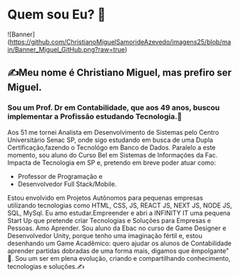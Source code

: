 # Quem sou Eu? 👋
![Banner] (https://github.com/ChristianoMiguelSamorideAzevedo/imagens25/blob/main/Banner_Miguel_GitHub.png?raw=true)

## ✍️Meu nome é Christiano Miguel, mas prefiro ser Miguel. 
### Sou um Prof. Dr em Contabilidade, que aos 49 anos, buscou implementar a Profissão estudando Tecnologia.🤖
Aos 51 me tornei Analista em Desenvolvimento de Sistemas pelo Centro Universitário Senac SP, onde sigo estudando em busca de uma Dupla Certificação,fazendo o Tecnológo em Banco de Dados. 
Paralelo a este momento, sou aluno do Curso Bel em Sistemas de Informaçóes da Fac. Impacta de Tecnologia em SP e, pretendo em breve poder atuar como: 
- Professor de Programação e
- Desenvolvedor Full Stack/Mobile.
  
Estou envolvido em Projetos Autônomos para pequenas empresas utilizando tecnologias como HTML, CSS, JS, REACT JS, NEXT JS, NODE JS, SQL, MySql. 
Eu amo estudar.Empreender e abri a INFINITY IT uma pequena Start Up que pretende criar Tecnologias e Soluções para Empresas e Pessoas.
Amo Aprender.
Sou aluno da Ebac no curso de Game Designer e Desenvolvedor Unity, porque tenho uma imaginação fértil e, estou desenhando um Game Acadêmico: quero ajudar os alunos de Contabilidade aprender partidas dobradas de uma forma mais, digamos que ëmpolgante" 🤩. 
Sou um ser em plena evolução, criando e compartilhando conhecimento, tecnologias e soluções.✍️
